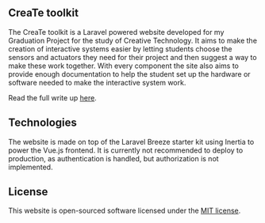 ## CreaTe toolkit
The CreaTe toolkit is a Laravel powered website developed for my Graduation Project for the study of Creative Technology.
It aims to make the creation of interactive systems easier by letting students choose the sensors and actuators they need for their project and then suggest a way to make these work together.
With every component the site also aims to provide enough documentation to help the student set up the hardware or software needed to make the interactive system work.

Read the full write up [here](https://essay.utwente.nl/101961/).
## Technologies
The website is made on top of the Laravel Breeze starter kit using Inertia to power the Vue.js frontend.
It is currently not recommended to deploy to production, as authentication is handled, but authorization is not implemented.

## License
This website is open-sourced software licensed under the [MIT license](https://opensource.org/licenses/MIT).
